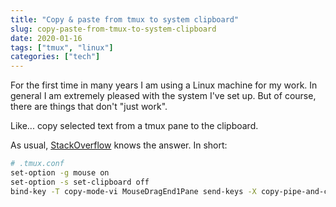 ```yaml
---
title: "Copy & paste from tmux to system clipboard"
slug: copy-paste-from-tmux-to-system-clipboard
date: 2020-01-16
tags: ["tmux", "linux"]
categories: ["tech"]
---
```


For the first time in many years I am using a Linux machine for my work. In general I am extremely pleased with the system I've set up. But of course, there are things that don't "just work".

Like... copy selected text from a tmux pane to the clipboard.

As usual, [StackOverflow](https://unix.stackexchange.com/a/349020) knows the answer. In short:

```Bash
# .tmux.conf
set-option -g mouse on
set-option -s set-clipboard off
bind-key -T copy-mode-vi MouseDragEnd1Pane send-keys -X copy-pipe-and-cancel "xclip -se c -i"
```
